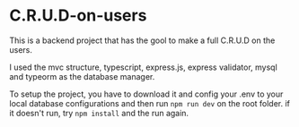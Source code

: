 # C.R.U.D-on-users

This is a backend project that has the gool to make a full C.R.U.D on the users. 

I used the mvc structure, typescript, express.js, express validator, mysql and typeorm as the database manager.

To setup the project, you have to download it and config your .env to your local database configurations and then run  ```npm run dev``` 
on the root folder. if it doesn't run, try ```npm install``` and the run again.

